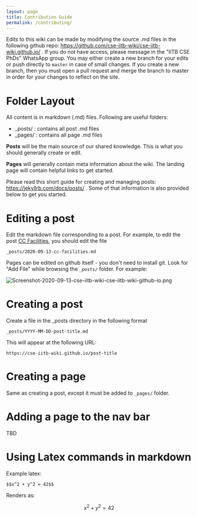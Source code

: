 ```yaml
---
layout: page
title: Contribution Guide
permalink: /contributing/
---
```


Edits to this wiki can be made by modifying the source .md files in the following github repo: https://github.com/cse-iitb-wiki/cse-iitb-wiki.github.io/ . If you do not have access, please message in the "IITB CSE PhDs" WhatsApp group. You may either create a new branch for your edits or push directly to `master` in case of small changes. If you create a new branch, then you must open a pull request and merge the branch to master in order for your changes to reflect on the site.


# Folder Layout
All content is in markdown (.md) files. Following are useful folders:
* \_posts/ : contains all post .md files
* \_pages/ : contains all page .md files

**Posts** will be the main source of our shared knowledge. This is what you should generally create or edit.

**Pages** will generally contain meta information about the wiki. The landing page will contain helpful links to get started. 

Please read this short guide for creating and managing posts: https://jekyllrb.com/docs/posts/ . Some of that information is also provided below to get you started.

# Editing a post

Edit the markdown file corresponding to a post. For example, to edit the post [CC Facilities](https://cse-iitb-wiki.github.io/cc-facilities/), you should edit the file 

```
_posts/2020-09-13-cc-facilities.md
```

Pages can be edited on github itself - you don't need to install git. Look for "Add File" while browsing the `_posts/` folder. For example:

![Screenshot-2020-09-13-cse-iitb-wiki-cse-iitb-wiki-github-io.png](https://postimg.cc/BtrSCVK1)

# Creating a post

Create a file in the \_posts directory in the following format
```
_posts/YYYY-MM-DD-post-title.md
```
This will appear at the following URL:
```
https://cse-iitb-wiki.github.io/post-title
```

# Creating a page
Same as creating a post, except it must be added to `_pages/` folder.

# Adding a page to the nav bar
TBD

# Using Latex commands in markdown

Example latex:
```
$$x^2 + y^2 = 42$$
```
Renders as:

$$x^2 + y^2 = 42$$

<!-- Github by default does not support latex/math. However, there is a workaround as mentioned in [this stackoverflow answer](https://stackoverflow.com/a/53981118/). 
In order to use math in a  -->
